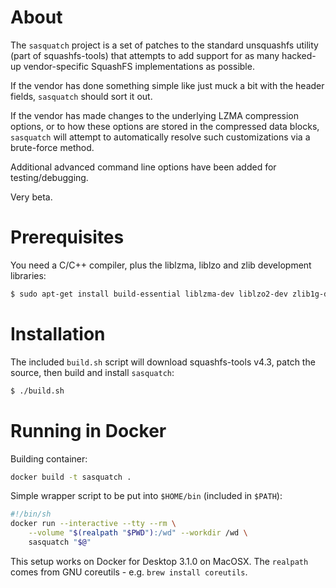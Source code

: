 About
=========

The `sasquatch` project is a set of patches to the standard unsquashfs utility (part of squashfs-tools) that attempts to add support for as many hacked-up vendor-specific SquashFS implementations as possible.

If the vendor has done something simple like just muck a bit with the header fields, `sasquatch` should sort it out.

If the vendor has made changes to the underlying LZMA compression options, or to how these options are stored in the compressed data blocks, `sasquatch` will attempt to automatically resolve such customizations via a brute-force method.

Additional advanced command line options have been added for testing/debugging.

Very beta.

Prerequisites
=============

You need a C/C++ compiler, plus the liblzma, liblzo and zlib development libraries:

```bash
$ sudo apt-get install build-essential liblzma-dev liblzo2-dev zlib1g-dev
```

Installation
============

The included `build.sh` script will download squashfs-tools v4.3, patch the source, then build and install `sasquatch`:

```bash
$ ./build.sh
```

Running in Docker
=================

Building container:

```bash
docker build -t sasquatch .
```

Simple wrapper script to be put into `$HOME/bin` (included in `$PATH`):

```bash
#!/bin/sh
docker run --interactive --tty --rm \
    --volume "$(realpath "$PWD"):/wd" --workdir /wd \
    sasquatch "$@"
```

This setup works on Docker for Desktop 3.1.0 on MacOSX. The `realpath` comes from GNU coreutils - e.g. `brew install coreutils`.
